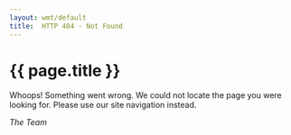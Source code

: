 ```yaml
---
layout: wmt/default
title:  HTTP 404 - Not Found
---
```


# {{ page.title }}

Whoops! Something went wrong. We could not locate the page you were looking
for. Please use our site navigation instead.

_The Team_

